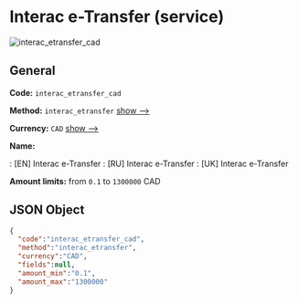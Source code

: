 
# Interac e-Transfer (service) 
![interac_etransfer_cad](https://static.openfintech.io/payout_methods/interac_etransfer_cad/logo.svg?w=400&c=v0.59.26#w24)  

## General 
 
**Code:** `interac_etransfer_cad` 
 
**Method:** `interac_etransfer` [show -->](/payout-methods/interac_etransfer/) 
 
**Currency:** `CAD` [show -->](/currencies/CAD/) 
 
**Name:** 
 
:	[EN] Interac e-Transfer 
:	[RU] Interac e-Transfer 
:	[UK] Interac e-Transfer 
 
**Amount limits:** from `0.1` to `1300000` CAD 

## JSON Object 

```json
{
  "code":"interac_etransfer_cad",
  "method":"interac_etransfer",
  "currency":"CAD",
  "fields":null,
  "amount_min":"0.1",
  "amount_max":"1300000"
}
```  
